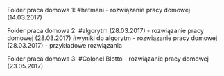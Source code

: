 Folder praca domowa 1:
#hetmani - rozwiązanie pracy domowej (14.03.2017)


Folder praca domowa 2:
#algorytm (28.03.2017) - rozwiązanie pracy domowej (28.03.2017)
#wyniki do algorytm - rozwiązanie pracy domowej (28.03.2017) - przykładowe rozwiązania


Folder praca domowa 3:
#Colonel Blotto - rozwiązanie pracy domowej (23.05.2017)
